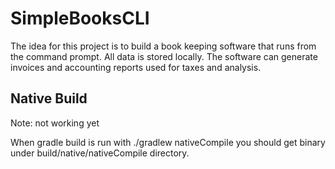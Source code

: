 # SimpleBooksCLI

The idea for this project is to build a book keeping software that runs from the command prompt.  All data is stored locally.  The software can generate
invoices and accounting reports used for taxes and analysis.

## Native Build

Note: not working yet

When gradle build is run with ./gradlew nativeCompile you should get binary under build/native/nativeCompile directory.
